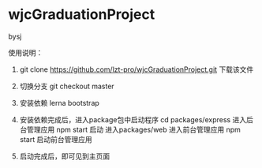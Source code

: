 # wjcGraduationProject
bysj


使用说明：
1. git clone https://github.com/lzt-pro/wjcGraduationProject.git 
下载该文件
2. 切换分支
git checkout master 
3. 安装依赖
lerna bootstrap 
4. 安装依赖完成后，进入package包中启动程序
cd packages/express    进入后台管理应用
npm start  启动 
进入packages/web 进入前台管理应用
npm start 启动前台管理应用

5. 启动完成后，即可见到主页面
